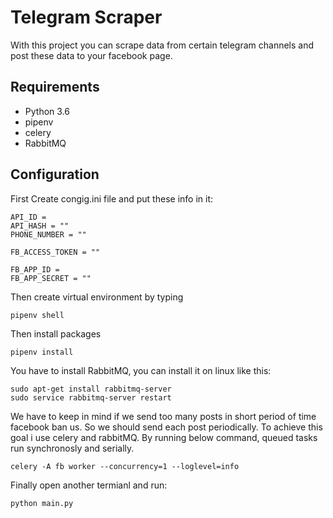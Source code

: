 # Telegram Scraper
With this project you can scrape data from certain telegram channels and post these data to your facebook page.
## Requirements
- Python 3.6
- pipenv
- celery
- RabbitMQ
## Configuration
First Create congig.ini file and put these info in it:
```
API_ID =
API_HASH = ""
PHONE_NUMBER = ""

FB_ACCESS_TOKEN = ""

FB_APP_ID = 
FB_APP_SECRET = ""
```
Then create virtual environment by typing
```
pipenv shell
```
Then install packages
```
pipenv install
```
You have to install RabbitMQ, you can install it on linux like this:
```
sudo apt-get install rabbitmq-server
sudo service rabbitmq-server restart
```
We have to keep in mind if we send too many posts in short period of time facebook ban us. So we should send each post periodically. To achieve this goal i use celery and rabbitMQ. By running below command, queued tasks run synchronosly and serially.
```
celery -A fb worker --concurrency=1 --loglevel=info
```
Finally open another termianl and run:
```
python main.py
```